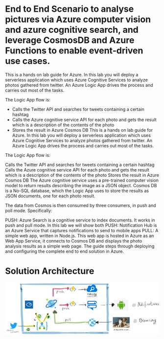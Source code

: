 # End to End Scenario to analyse pictures via Azure computer vision and azure cognitive search, and leverage CosmosDB and Azure Functions to enable event-driven use cases.
This is a hands on lab guide for Azure. In this lab you will deploy a serverless application which uses Azure Cognitive Services to analyze photos gathered from twitter. An Azure Logic App drives the process and carries out most of the tasks. 

The Logic App flow is:
- Calls the Twitter API and searches for tweets containing a certain hashtag
- Calls the Azure cognitive service API for each photo and gets the result which is a description of the contents of the photo
- Stores the result in Azure Cosmos DB
This is a hands on lab guide for Azure. In this lab you will deploy a serverless application which uses Azure Cognitive Services to analyze photos gathered from twitter. An Azure Logic App drives the process and carries out most of the tasks.

The Logic App flow is:

Calls the Twitter API and searches for tweets containing a certain hashtag
Calls the Azure cognitive service API for each photo and gets the result which is a description of the contents of the photo
Stores the result in Azure Cosmos DB
The Azure cognitive service uses a pre-trained computer vision model to return results describing the image as a JSON object. Cosmos DB is a No-SQL database, which the Logic App uses to store the results as JSON documents, one for each photo result.

The data from Cosmos is then consumed by three consumers, in push and poll mode. Specifically:

PUSH: Azure Search is a cognitive service to index documents. It works in push and pull mode. In this lab we will show both
PUSH: Notification Hub is an Azure Service that captures notifications to send to mobile apps
PULL: A simple web app, written in Node.js. This web app is hosted in Azure as an Web App Service, it connects to Cosmos DB and displays the photo analysis results as a simple web page.
The guide steps through deploying and configuring the complete end to end solution in Azure.
# Solution Architecture
![arch](arch.png)
